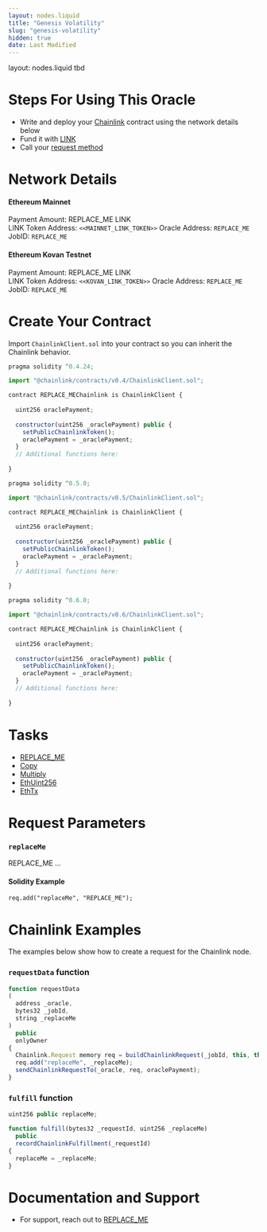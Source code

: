 ```yaml
---
layout: nodes.liquid
title: "Genesis Volatility"
slug: "genesis-volatility"
hidden: true
date: Last Modified
---
```

layout: nodes.liquid
tbd

# Steps For Using This Oracle

- Write and deploy your [Chainlink](https://docs.chain.link/docs/example-walkthrough) contract using the network details below
- Fund it with [LINK](doc:link-token-contracts)
- Call your [request method](#section-chainlink-examples)

# Network Details

#### Ethereum Mainnet
Payment Amount: REPLACE_ME LINK  
LINK Token Address: `<<MAINNET_LINK_TOKEN>>` 
Oracle Address: `REPLACE_ME`  
JobID: `REPLACE_ME`  

#### Ethereum Kovan Testnet
Payment Amount: REPLACE_ME  LINK  
LINK Token Address: `<<KOVAN_LINK_TOKEN>>`
Oracle Address: `REPLACE_ME`  
JobID: `REPLACE_ME`  

# Create Your Contract

Import `ChainlinkClient.sol` into your contract so you can inherit the Chainlink behavior.

```javascript Solidity 4
pragma solidity ^0.4.24;

import "@chainlink/contracts/v0.4/ChainlinkClient.sol";

contract REPLACE_MEChainlink is ChainlinkClient {
  
  uint256 oraclePayment;
  
  constructor(uint256 _oraclePayment) public {
    setPublicChainlinkToken();
    oraclePayment = _oraclePayment;
  }
  // Additional functions here:
  
}
```
```javascript Solidity 5
pragma solidity ^0.5.0;

import "@chainlink/contracts/v0.5/ChainlinkClient.sol";

contract REPLACE_MEChainlink is ChainlinkClient {
  
  uint256 oraclePayment;
  
  constructor(uint256 _oraclePayment) public {
    setPublicChainlinkToken();
    oraclePayment = _oraclePayment;
  }
  // Additional functions here:
  
}
```
```javascript Solidity 6
pragma solidity ^0.6.0;

import "@chainlink/contracts/v0.6/ChainlinkClient.sol";

contract REPLACE_MEChainlink is ChainlinkClient {
  
  uint256 oraclePayment;
  
  constructor(uint256 _oraclePayment) public {
    setPublicChainlinkToken();
    oraclePayment = _oraclePayment;
  }
  // Additional functions here:
  
}
```

# Tasks
* <a href="https://market.link/adapters/replace_me" target="_blank">REPLACE_ME</a>
* [Copy](doc:adapters#copy)
* [Multiply](doc:adapters#multiply)
* [EthUint256](doc:adapters#ethuint256)
* [EthTx](doc:adapters#ethtx)

# Request Parameters
### `replaceMe`
REPLACE_ME ...
#### Solidity Example
`req.add("replaceMe", "REPLACE_ME");`

# Chainlink Examples

The examples below show how to create a request for the Chainlink node.

### `requestData` function

```javascript
function requestData
(
  address _oracle,
  bytes32 _jobId,
  string _replaceMe
)
  public
  onlyOwner
{
  Chainlink.Request memory req = buildChainlinkRequest(_jobId, this, this.fulfill.selector);
  req.add("replaceMe", _replaceMe);
  sendChainlinkRequestTo(_oracle, req, oraclePayment);
}
```
### `fulfill` function

```javascript
uint256 public replaceMe;

function fulfill(bytes32 _requestId, uint256 _replaceMe)
  public
  recordChainlinkFulfillment(_requestId)
{
  replaceMe = _replaceMe;
}
```

# Documentation and Support
- For support, reach out to [REPLACE_ME](https://replaceme.com)